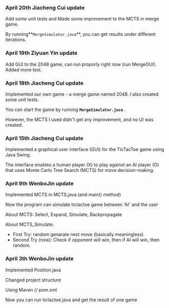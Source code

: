 ### April 20th Jiacheng Cui update
Add some unit tests and Made some improvement to the MCTS in merge game.

By running**`MergeSimulator.java`**, you can get results under different iterations. 

### April 19th Ziyuan Yin update

Add GUI to the 2048 game, can run proporly right now (run MergeGUI). 
Added more test.


### April 18th Jiacheng Cui update

Implemented our own game - a merge game named 2048. I also created some unit tests.

You can start the game by running **`MergeSimulator.java`** .

However, the MCTS I used didn't get any improvement, and no UI was created.




### April 15th Jiacheng Cui update

Implemented a graphical user interface (GUI) for the TicTacToe game using Java Swing.

The interface enables a human player (X) to play against an AI player (O) that uses Monte Carlo Tree Search (MCTS) for move decision-making.



### April 9th WenboJin update

Implemented MCTS in MCTS.java (and main() method)

Now the program can simulate tictactoe game between 'AI' and the user

About MCTS: Select, Expand, Simulate, Backpropagate

About MCTS_Simulate:
* First Try: random genarate next move (basically meaningless)
* Second Try (now): Check if opponent will win, then if AI will win, then random.




### April 3th WenboJin update

Implemented Position.java

Changed project structure

Using Maven // pom.xml

Now you can run tictactoe.java and get the result of one game
